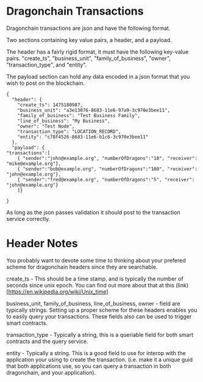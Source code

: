 Dragonchain Transactions
===

Dragonchain transactions are json and have the following format. 

Two sections containing key value pairs, a header, and a payload. 

The header has a fairly rigid format, it must have the following key-value pairs. 
"create_ts", "business_unit", "family_of_business", "owner", "transaction_type", and "entity". 

The payload section can hold any data encoded in a json format that you wish to post on the blockchain. 


```
{
  "header": {
    "create_ts": 1475180987,
    "business_unit": "a3e13076-8683-11e6-97a9-3c970e3bee11",
    "family_of_business": "Test Business Family",
    "line_of_business": "My Business",
    "owner": "Test Node",
    "transaction_type": "LOCATION_RECORD",
    "entity": "c78f4526-8683-11e6-b1c6-3c970e3bee11" 
  },
  "payload": {
"transactions":[
    { "sender":"john@example.org", "numberOfDragons":"10", "receiver": "mike@example.org"},
    { "sender":"bob@example.org", "numberOfDragons":"100", "receiver": "john@example.org"},
    { "sender":"fred@example.org", "numberOfDragons":"5", "receiver": "john@example.org"}
    ]}
  
}
```

As long as the json passes validation it should post to the transaction service correctly. 

Header Notes
===
You probably want to devote some time to thinking about your prefered scheme for dragonchain headers since they are searchable. 

create_ts - This should be a time stamp, and is typically the number of seconds since unix epoch. You can find out more about that at this (link)[https://en.wikipedia.org/wiki/Unix_time]

business_unit, family_of_business, line_of_business, owner - field are typically strings. Setting up a proper scheme for these headers enables you to easily query your transactions. These fields also can be used to trigger smart contracts. 

transaction_type - Typically a string, this is a queriable field for both smart contracts and the query service.

entity - Typically a string. This is a good field to use for interop with the application your using to create the transaction. (i.e. make it a unique guid  that both applications use, so you can query a transaction in both dragonchain, and your application). 


